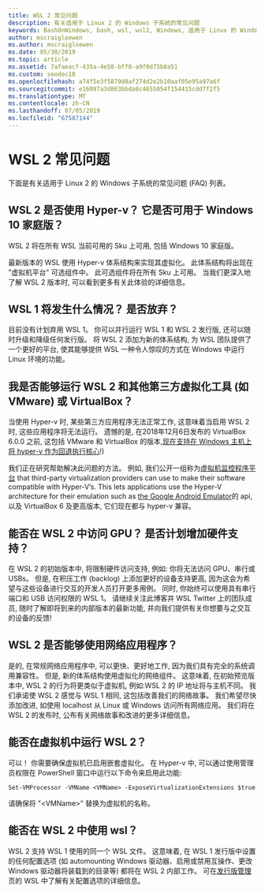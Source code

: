 ```yaml
---
title: WSL 2 常见问题
description: 有关适用于 Linux 2 的 Windows 子系统的常见问题
keywords: BashOnWindows, bash, wsl, wsl2, Windows, 适用于 Linux 的 Windows 子系统, windowssubsystem, ubuntu, debian, suse, Windows 10, 安装
author: mscraigloewen
ms.author: mscraigloewen
ms.date: 05/30/2019
ms.topic: article
ms.assetid: 7afaeacf-435a-4e58-bff0-a9f0d75b8a51
ms.custom: seodec18
ms.openlocfilehash: a74f5e3f5879d0af274d2e2b10aaf05e95a97a6f
ms.sourcegitcommit: e16097a3d863bbda8c4655054f154415cdd7f2f5
ms.translationtype: MT
ms.contentlocale: zh-CN
ms.lasthandoff: 07/05/2019
ms.locfileid: "67587144"
---
```

# <a name="wsl-2-faq"></a>WSL 2 常见问题

下面是有关适用于 Linux 2 的 Windows 子系统的常见问题 (FAQ) 列表。

## <a name="does-wsl-2-use-hyper-v-will-it-be-available-on-windows-10-home"></a>WSL 2 是否使用 Hyper-v？ 它是否可用于 Windows 10 家庭版？

WSL 2 将在所有 WSL 当前可用的 Sku 上可用, 包括 Windows 10 家庭版。

最新版本的 WSL 使用 Hyper-v 体系结构来实现其虚拟化。 此体系结构将出现在 "虚拟机平台" 可选组件中。 此可选组件将在所有 Sku 上可用。 当我们更深入地了解 WSL 2 版本时, 可以看到更多有关此体验的详细信息。

## <a name="what-will-happen-to-wsl-1-will-it-be-abandoned"></a>WSL 1 将发生什么情况？ 是否放弃？

目前没有计划弃用 WSL 1。 你可以并行运行 WSL 1 和 WSL 2 发行版, 还可以随时升级和降级任何发行版。 将 WSL 2 添加为新的体系结构, 为 WSL 团队提供了一个更好的平台, 使其能够提供 WSL 一种令人惊叹的方式在 Windows 中运行 Linux 环境的功能。

## <a name="will-i-be-able-to-run-wsl-2-and-other-3rd-party-virtualization-tools-such-as-vmware-or-virtualbox"></a>我是否能够运行 WSL 2 和其他第三方虚拟化工具 (如 VMware) 或 VirtualBox？

当使用 Hyper-v 时, 某些第三方应用程序无法正常工作, 这意味着当启用 WSL 2 时, 这些应用程序将无法运行。 遗憾的是, 在2018年12月6日发布的 VirtualBox 6.0.0 之前, 这包括 VMware 和 VirtualBox 的版本,[现在支持在 Windows 主机上将 hyper-v 作为回退执行核心][1]!)

我们正在研究帮助解决此问题的方法。 例如, 我们公开一组称为[虚拟机监控程序平台][2] that third-party virtualization providers can use to make their software compatible with Hyper-V’s. This lets applications use the Hyper-V architecture for their emulation such as [the Google Android Emulator][3]的 api, 以及 VirtualBox 6 及更高版本, 它们现在都与 hyper-v 兼容。

## <a name="can-i-access-the-gpu-in-wsl-2-are-there-plans-to-increase-hardware-support"></a>能否在 WSL 2 中访问 GPU？ 是否计划增加硬件支持？

在 WSL 2 的初始版本中, 将限制硬件访问支持, 例如: 你将无法访问 GPU、串行或 USBs。 但是, 在积压工作 (backlog) 上添加更好的设备支持更高, 因为这会为希望与这些设备进行交互的开发人员打开更多用例。 同时, 你始终可以使用具有串行端口和 USB 访问权限的 WSL 1。 请继续关注此博客并 WSL Twitter 上的团队成员, 随时了解即将到来的内部版本的最新功能, 并向我们提供有关你想要与之交互的设备的反馈!

## <a name="will-wsl-2-be-able-to-use-networking-applications"></a>WSL 2 是否能够使用网络应用程序？

是的, 在常规网络应用程序中, 可以更快、更好地工作, 因为我们具有完全的系统调用兼容性。 但是, 新的体系结构使用虚拟化的网络组件。 这意味着, 在初始预览版本中, WSL 2 的行为将更类似于虚拟机, 例如:WSL 2 的 IP 地址将与主机不同。 我们承诺使 WSL 2 感觉与 WSL 1 相同, 这包括改善我们的网络故事。 我们希望尽快添加改进, 如使用 localhost 从 Linux 或 Windows 访问所有网络应用。 我们将在 WSL 2 的发布时, 公布有关网络故事和改进的更多详细信息。

## <a name="can-i-run-wsl-2-in-a-virtual-machine"></a>能否在虚拟机中运行 WSL 2？

可以！ 你需要确保虚拟机已启用嵌套虚拟化。 在 Hyper-v 中, 可以通过使用管理员权限在 PowerShell 窗口中运行以下命令来启用此功能:

`Set-VMProcessor -VMName <VMName> -ExposeVirtualizationExtensions $true`

请确保将 "&lt;VMName&gt;" 替换为虚拟机的名称。

## <a name="can-i-use-wslconf-in-wsl-2"></a>能否在 WSL 2 中使用 wsl？

WSL 2 支持 WSL 1 使用的同一个 WSL 文件。 这意味着, 在 WSL 1 发行版中设置的任何配置选项 (如 automounting Windows 驱动器、启用或禁用互操作、更改 Windows 驱动器将装载到的目录等) 都将在 WSL 2 内部工作。 可在[发行版管理](./wsl-config.md)页的 WSL 中了解有关配置选项的详细信息。 

 [1]: https://www.virtualbox.org/wiki/Changelog-6.0
 [2]: https://docs.microsoft.com/en-us/virtualization/api/
 [3]: https://devblogs.microsoft.com/visualstudio/hyper-v-android-emulator-support/